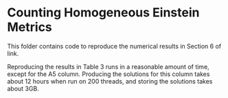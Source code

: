 # Counting Homogeneous Einstein Metrics

This folder contains code to reproduce the numerical results in Section 6 of link. 

Reproducing the results in Table 3 runs in a reasonable amount of time, except for the A5 column. 
Producing the solutions for this column takes about 12 hours when run on 200 threads, and storing
the solutions takes about 3GB. 
